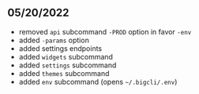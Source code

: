 ## 05/20/2022
* removed `api` subcommand `-PROD` option in favor `-env` 
* added `-params` option
* added settings endpoints
* added `widgets` subcommand
* added `settings` subcommand
* added `themes` subcommand
* added `env` subcommand (opens `~/.bigcli/.env`)